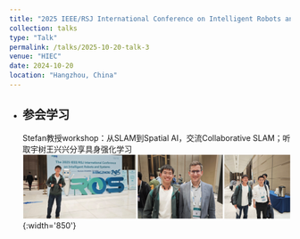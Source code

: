 ```yaml
---
title: "2025 IEEE/RSJ International Conference on Intelligent Robots and Systems (IROS)"
collection: talks
type: "Talk"
permalink: /talks/2025-10-20-talk-3
venue: "HIEC"
date: 2024-10-20
location: "Hangzhou, China"
---
```


- ## 参会学习
  Stefan教授workshop：从SLAM到Spatial AI，交流Collaborative SLAM；听取宇树王兴兴分享具身强化学习
  ![IROS](./2025IROS.png "IROS"){:width='850'}

